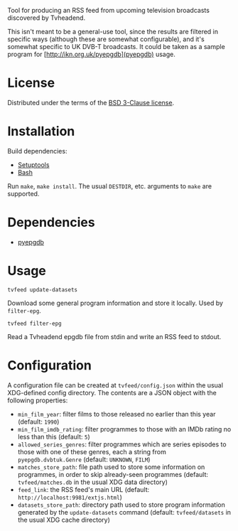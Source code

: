 Tool for producing an RSS feed from upcoming television broadcasts discovered by
Tvheadend.

This isn't meant to be a general-use tool, since the results are filtered in
specific ways (although these are somewhat configurable), and it's somewhat
specific to UK DVB-T broadcasts.  It could be taken as a sample program for
[http://ikn.org.uk/pyepgdb](pyepgdb) usage.

# License

Distributed under the terms of the
[BSD 3-Clause license](https://opensource.org/licenses/BSD-3-Clause).

# Installation

Build dependencies:
- [Setuptools](https://setuptools.readthedocs.io/en/latest/)
- [Bash](https://www.gnu.org/software/bash/)

Run `make`, `make install`.  The usual `DESTDIR`, etc. arguments to `make` are
supported.

# Dependencies

- [pyepgdb](http://ikn.org.uk/pyepgdb)

# Usage

`tvfeed update-datasets`

Download some general program information and store it locally.  Used by
`filter-epg`.

`tvfeed filter-epg`

Read a Tvheadend epgdb file from stdin and write an RSS feed to stdout.

# Configuration

A configuration file can be created at `tvfeed/config.json` within the usual
XDG-defined config directory.  The contents are a JSON object with the following
properties:

- `min_film_year`: filter films to those released no earlier than this year
  (default: `1990`)
- `min_film_imdb_rating`: filter programmes to those with an IMDb rating no less
  than this (default: `5`)
- `allowed_series_genres`: filter programmes which are series episodes to those
  with one of these genres, each a string from `pyepgdb.dvbtuk.Genre` (default:
  `UNKNOWN`, `FILM`)
- `matches_store_path`: file path used to store some information on programmes,
  in order to skip already-seen programmes (default: `tvfeed/matches.db` in the
  usual XDG data directory)
- `feed_link`: the RSS feed's main URL (default:
  `http://localhost:9981/extjs.html`)
- `datasets_store_path`: directory path used to store program information generated by the `update-datasets` command (default: `tvfeed/datasets` in the usual XDG cache directory)
